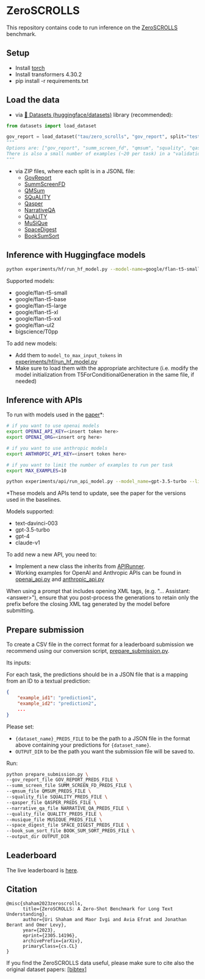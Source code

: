 # ZeroSCROLLS

This repository contains code to run inference on the [ZeroSCROLLS](https://www.zero.scrolls-benchmark.com/) benchmark.

## Setup

* Install [torch](https://pytorch.org/get-started/locally/)
* Install transformers 4.30.2
* pip install -r requirements.txt


## Load the data
- via [🤗 Datasets (huggingface/datasets)](https://huggingface.co/datasets/tau/zero_scrolls/viewer/book_sum_sort/test) library (recommended):
```python
from datasets import load_dataset

gov_report = load_dataset("tau/zero_scrolls", "gov_report", split="test")
"""
Options are: ["gov_report", "summ_screen_fd", "qmsum", "squality", "qasper","narrative_qa", "quality", "musique", "space_digest","book_sum_sort"]
There is also a small number of examples (~20 per task) in a "validation" split, meant for eyeballing purposes
"""

```

- via ZIP files, where each split is in a JSONL file:
  - [GovReport](https://zero-scrolls-tau.s3.us-east-2.amazonaws.com/gov_report.zip)
  - [SummScreenFD](https://zero-scrolls-tau.s3.us-east-2.amazonaws.com/summ_screen_fd.zip)
  - [QMSum](https://zero-scrolls-tau.s3.us-east-2.amazonaws.com/qmsum.zip)
  - [SQuALITY](https://zero-scrolls-tau.s3.us-east-2.amazonaws.com/squality.zip)
  - [Qasper](https://zero-scrolls-tau.s3.us-east-2.amazonaws.com/qasper.zip)
  - [NarrativeQA](https://zero-scrolls-tau.s3.us-east-2.amazonaws.com/narrative_qa.zip)
  - [QuALITY](https://zero-scrolls-tau.s3.us-east-2.amazonaws.com/quality.zip)
  - [MuSiQue](https://zero-scrolls-tau.s3.us-east-2.amazonaws.com/musique.zip)
  - [SpaceDigest](https://zero-scrolls-tau.s3.us-east-2.amazonaws.com/space_digest.zip)
  - [BookSumSort](https://zero-scrolls-tau.s3.us-east-2.amazonaws.com/book_sum_sort.zip)


## Inference with Huggingface models 
```bash
python experiments/hf/run_hf_model.py --model-name=google/flan-t5-small
```

Supported models:
* google/flan-t5-small
* google/flan-t5-base
* google/flan-t5-large
* google/flan-t5-xl
* google/flan-t5-xxl
* google/flan-ul2
* bigscience/T0pp

To add new models:
* Add them to `model_to_max_input_tokens` in [experiments/hf/run_hf_model.py]((https://github.com/tau-nlp/scrolls/tree/main/baselines))
* Make sure to load them with the appropriate architecture (i.e. modify the model initialization from T5ForConditionalGeneration in the same file, if needed)

## Inference with APIs
To run with models used in the [paper](https://arxiv.org/pdf/2305.14196.pdf)*:

```bash
# if you want to use openai models
export OPENAI_API_KEY=<insert token here> 
export OPENAI_ORG=<insert org here>

# if you want to use anthropic models
export ANTHROPIC_API_KEY=<insert token here>

# if you want to limit the number of examples to run per task
export MAX_EXAMPLES=10

python experiments/api/run_api_model.py --model_name=gpt-3.5-turbo --limit_to_n_examples=$MAX_EXAMPLES
```
*These models and APIs tend to update, see the paper for the versions used in the baselines.

Models supported:
* text-davinci-003
* gpt-3.5-turbo
* gpt-4
* claude-v1

To add new a new API, you need to:
* Implement a new class the inherits from [APIRunner](https://github.com/tau-nlp/zero_scrolls/blob/main/experiments/api/api.py#L16).
* Working examples for OpenAI and Anthropic APIs can be found in [openai_api.py](https://github.com/tau-nlp/zero_scrolls/blob/main/experiments/api/openai_api.py) and [anthropic_api.py](https://github.com/tau-nlp/zero_scrolls/blob/main/experiments/api/anthropic_api.py)

When using a prompt that includes opening XML tags, (e.g. "... Assistant: &lt;answer&gt;"), ensure that you post-process the generations to retain only the prefix before the closing XML tag generated by the model before submitting.

## Prepare submission
To create a CSV file in the correct format for a leaderboard submission we recommend using our conversion script, [prepare_submission.py](https://github.com/tau-nlp/zero_scrolls/blob/main/prepare_submission.py).

Its inputs:

For each task, the predictions should be in a JSON file that is a mapping from an ID to a textual prediction:
```JSON
{
    "example_id1": "prediction1",
    "example_id2": "prediction2",
    ...
}
```
Please set:
* `{dataset_name}_PREDS_FILE` to be the path to a JSON file in the format above containing your predictions for `{dataset_name}`.
* `OUTPUT_DIR` to be the path you want the submission file will be saved to.

Run:
```bash
python prepare_submission.py \
--gov_report_file GOV_REPORT_PREDS_FILE \
--summ_screen_file SUMM_SCREEN_FD_PREDS_FILE \
--qmsum_file QMSUM_PREDS_FILE \
--squality_file SQUALITY_PREDS_FILE \
--qasper_file QASPER_PREDS_FILE \
--narrative_qa_file NARRATIVE_QA_PREDS_FILE \
--quality_file QUALITY_PREDS_FILE \
--musique_file MUSIQUE_PREDS_FILE \
--space_digest_file SPACE_DIGEST_PREDS_FILE \
--book_sum_sort_file BOOK_SUM_SORT_PREDS_FILE \
--output_dir OUTPUT_DIR
```

## Leaderboard
The live leaderboard is [here](https://www.zero.scrolls-benchmark.com/leaderboard). 



## Citation
```
@misc{shaham2023zeroscrolls,
      title={ZeroSCROLLS: A Zero-Shot Benchmark for Long Text Understanding}, 
      author={Uri Shaham and Maor Ivgi and Avia Efrat and Jonathan Berant and Omer Levy},
      year={2023},
      eprint={2305.14196},
      archivePrefix={arXiv},
      primaryClass={cs.CL}
}
```
If you find the ZeroSCROLLS data useful, please make sure to cite also the original dataset papers: [[bibtex]](https://zero-scrolls-tau.s3.us-east-2.amazonaws.com/zero_scrolls_datasets.bib)

